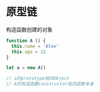 # 原型链

构造函数创建的对象

```js
function A () {
  this.name = 'Alex'
  this.age = 12
}

let a = new A()

// a的prototype指向Object
// A的构造函数constructor指向函数本身
```